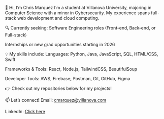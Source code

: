 👋 Hi, I’m Chris Marquez
I’m a student at Villanova University, majoring in Computer Science with a minor in Cybersecurity. My experience spans full-stack web development and cloud computing.

🔍 Currently seeking:
Software Engineering roles (Front-end, Back-end, or Full-stack)

Internships or new grad opportunities starting in 2026

💡 My skills include:
Languages: Python, Java, JavaScript, SQL, HTML/CSS, Swift

Frameworks & Tools: React, Node.js, TailwindCSS, BeautifulSoup

Developer Tools: AWS, Firebase, Postman, Git, GitHub, Figma

👉 Check out my repositories below for my projects!

📫 Let’s connect!
Email: cmarquez@villanova.com

LinkedIn: [Click here](https://www.linkedin.com/in/chris--marquez/)
